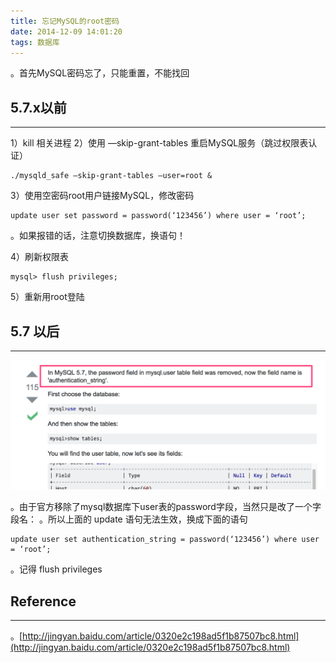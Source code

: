 ```yaml
---
title: 忘记MySQL的root密码
date: 2014-12-09 14:01:20
tags: 数据库
---
```


。首先MySQL密码忘了，只能重置，不能找回
<!--more-->

## 5.7.x以前
***
1）kill 相关进程
2）使用 —skip-grant-tables 重启MySQL服务（跳过权限表认证）
```
./mysqld_safe —skip-grant-tables —user=root &
```

3）使用空密码root用户链接MySQL，修改密码
```
update user set password = password(‘123456’) where user = ‘root’;
```

。如果报错的话，注意切换数据库，换语句！

4）刷新权限表
```
mysql> flush privileges;
```

5）重新用root登陆

## 5.7 以后
***
![](/images/20141209/mysql5.7.png)

。由于官方移除了mysql数据库下user表的password字段，当然只是改了一个字段名：
。所以上面的 update 语句无法生效，换成下面的语句
```
update user set authentication_string = password(‘123456’) where user = ‘root’;
```

。记得 flush privileges

## Reference
***
。[http://jingyan.baidu.com/article/0320e2c198ad5f1b87507bc8.html](http://jingyan.baidu.com/article/0320e2c198ad5f1b87507bc8.html)
